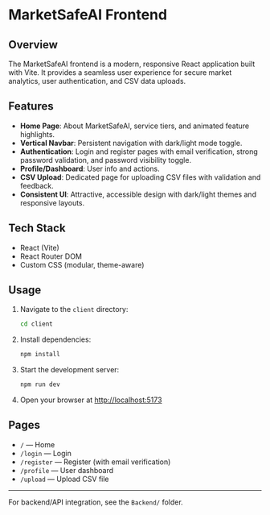 # MarketSafeAI Frontend

## Overview
The MarketSafeAI frontend is a modern, responsive React application built with Vite. It provides a seamless user experience for secure market analytics, user authentication, and CSV data uploads.

## Features
- **Home Page**: About MarketSafeAI, service tiers, and animated feature highlights.
- **Vertical Navbar**: Persistent navigation with dark/light mode toggle.
- **Authentication**: Login and register pages with email verification, strong password validation, and password visibility toggle.
- **Profile/Dashboard**: User info and actions.
- **CSV Upload**: Dedicated page for uploading CSV files with validation and feedback.
- **Consistent UI**: Attractive, accessible design with dark/light themes and responsive layouts.

## Tech Stack
- React (Vite)
- React Router DOM
- Custom CSS (modular, theme-aware)

## Usage
1. Navigate to the `client` directory:
   ```sh
   cd client
   ```
2. Install dependencies:
   ```sh
   npm install
   ```
3. Start the development server:
   ```sh
   npm run dev
   ```
4. Open your browser at [http://localhost:5173](http://localhost:5173)

## Pages
- `/` — Home
- `/login` — Login
- `/register` — Register (with email verification)
- `/profile` — User dashboard
- `/upload` — Upload CSV file

---
For backend/API integration, see the `Backend/` folder.
